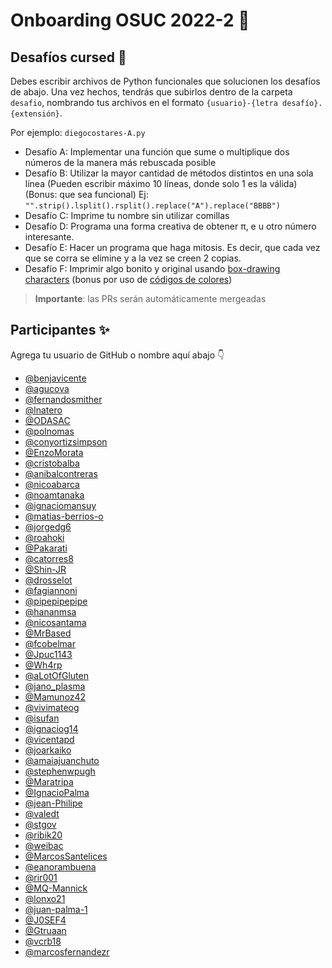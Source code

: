 # Onboarding OSUC 2022-2 🚀

## Desafíos cursed 🧙

Debes escribir archivos de Python funcionales que solucionen los desafíos de abajo. Una vez hechos, tendrás que subirlos dentro de la carpeta `desafio`, nombrando tus archivos en el formato `{usuario}-{letra desafío}.{extensión}`.

Por ejemplo: `diegocostares-A.py`

- Desafío A: Implementar una función que sume o multiplique dos números de la manera más rebuscada posible
- Desafío B: Utilizar la mayor cantidad de métodos distintos en una sola línea (Pueden escribir máximo 10 líneas, donde solo 1 es la válida) (Bonus: que sea funcional)
  Ej: `"".strip().lsplit().rsplit().replace("A").replace("BBBB")`
- Desafío C: Imprime tu nombre sin utilizar comillas
- Desafío D: Programa una forma creativa de obtener π, e u otro número interesante.
- Desafío E: Hacer un programa que haga mitosis. Es decir, que cada vez que se corra se elimine y a la vez se creen 2 copias.
- Desafío F: Imprimir algo bonito y original usando [box-drawing characters](https://en.wikipedia.org/wiki/Box-drawing_character) (bonus por uso de [códigos de colores](https://github.com/Textualize/rich/blob/master/README.es.md))

> **Importante**: las PRs serán automáticamente mergeadas

## Participantes ✨

Agrega tu usuario de GitHub o nombre aquí abajo 👇

- [@benjavicente](https://github.com/benjavicente)
- [@agucova](https://github.com/agucova)
- [@fernandosmither](https://github.com/fernandosmither)
- [@lnatero](https://github.com/lnatero)
- [@ODASAC](https://github.com/0DASAC)
- [@polnomas](https://github.com/polnomas)
- [@conyortizsimpson](https://github.com/conyortizsimpson)
- [@EnzoMorata](https://github.com/EnzoMorata)
- [@cristobalba](https://github.com/cristobalba)
- [@anibalcontreras](https://github.com/anibalcontreras)
- [@nicoabarca](https://github.com/nicoabarca)
- [@noamtanaka](https://github.com/noamtanaka)
- [@ignaciomansuy](https://github.com/ignaciomansuy)
- [@matias-berrios-o](https://github.com/matias-berrios-o)
- [@jorgedg6](https://github.com/jorgedg6)
- [@roahoki](https://github.com/roahoki)
- [@Pakarati](https://github.com/Pakarati)
- [@catorres8](https://github.com/catorres8)
- [@Shin-JR](https://github.com/Shin-JR)
- [@drosselot](https://github.com/drosselot)
- [@fagiannoni](https://github.com/fagiannoni)
- [@pipepipepipe](https://github.com/pipepipepipe)
- [@hananmsa](https://github.com/hananmsa)
- [@nicosantama](https://github.com/nsantama)
- [@MrBased](https://github.com/mrbased)
- [@fcobelmar](https://github.com/fcobelmar)
- [@Jpuc1143](https://https://github.com/Jpuc1143)
- [@Wh4rp](https://github.com/Wh4rp)
- [@aLotOfGluten](https://github.com/aLotOfGluten)
- [@jano_plasma](https://github.com/aplaza2)
- [@Mamunoz42](https://github.com/Mamunoz42)
- [@vivimateog](https://github.com/vivimateog)
- [@isufan](https://github.com/isufan)
- [@ignaciog14](https://github.com/ignaciog14)
- [@vicentapd](https://github.com/vicentapd)
- [@joarkaiko](https://github.com/joarkaiko)
- [@amaiajuanchuto](https://github.com/amaiajuanchuto)
- [@stephenwpugh](https://github.com/stephenwpugh)
- [@Maratripa](https://github.com/Maratripa)
- [@IgnacioPalma](https://github.com/IgnacioPalma)
- [@jean-Philipe](https://github.com/jean-Philipe)
- [@valedt](https://github.com/valedt)
- [@stgov](https://github.com/stgov)
- [@ribik20](https://github.com/ribik20)
- [@weibac](https://github.com/weibac)
- [@MarcosSantelices](https://github.com/MarcosSantelices)
- [@eanorambuena](https://github.com/eanorambuena)
- [@rir001](https://github.com/rir001)
- [@MQ-Mannick](https://github.com/MQ-Mannick)
- [@lonxo21](https://github.com/lonxo21)
- [@juan-palma-1](https://github.com/juan-palma-1)
- [@J0SEF4](https://github.com/J0SEF4)
- [@Gtruaan](https://github.com/Gtruaan)
- [@vcrb18](https://github.com/vcrb18)
- [@marcosfernandezr](https://github.com/marcosfernandezr)
